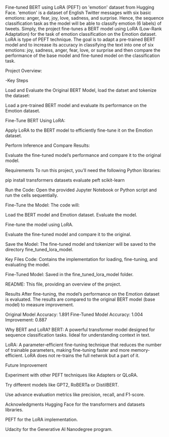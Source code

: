 Fine-tuned BERT using LoRA (PEFT) on 'emotion' dataset from Hugging Face. 'emotion' is a dataset of English Twitter messages with six basic emotions: anger, fear, joy, love, sadness, and surprise.
Hence, the sequence classification task as the model will be able to classify emotion (6 labels) of tweets.
Simply, the project fine-tunes a BERT model using LoRA (Low-Rank Adaptation) for the task of emotion classification on the Emotion dataset. 
LoRA is type of PEFT technique. 
The goal is to adapt a pre-trained BERT model and to increase its accuracy in classifying the text into one of six emotions: joy, sadness, anger, fear, love, or surprise and then compare the performance of the base model and fine-tuned model on the classification task.

Project Overview:

-Key Steps

Load and Evaluate the Original BERT Model, load the datset and tokenize the dataset:

Load a pre-trained BERT model and evaluate its performance on the Emotion dataset.

Fine-Tune BERT Using LoRA:

Apply LoRA to the BERT model to efficiently fine-tune it on the Emotion dataset.

Perform Inference and Compare Results:

Evaluate the fine-tuned model’s performance and compare it to the original model.

Requirements
To run this project, you’ll need the following Python libraries:

pip install transformers datasets evaluate peft scikit-learn

Run the Code:
Open the provided Jupyter Notebook or Python script and run the cells sequentially.

Fine-Tune the Model:
The code will:

Load the BERT model and Emotion dataset. Evaluate the model.

Fine-tune the model using LoRA.

Evaluate the fine-tuned model and compare it to the original.

Save the Model:
The fine-tuned model and tokenizer will be saved to the directory fine_tuned_lora_model.

Key Files
Code: Contains the implementation for loading, fine-tuning, and evaluating the model.

Fine-Tuned Model: Saved in the fine_tuned_lora_model folder.

README: This file, providing an overview of the project.



Results
After fine-tuning, the model’s performance on the Emotion dataset is evaluated. The results are compared to the original BERT model (base model) to measure improvement.


Original Model Accuracy: 1.891 
Fine-Tuned Model Accuracy: 1.004
Improvement: 0.887



Why BERT and LoRA?
BERT: A powerful transformer model designed for sequence classification tasks. Iideal for understanding context in text.

LoRA: A parameter-efficient fine-tuning technique that reduces the number of trainable parameters, making fine-tuning faster and more memory-efficient. LoRA does not re-trains the full netwrok but a part of it.


Future Improvement

Experiment with other PEFT techniques like Adapters or QLoRA.

Try different models like GPT2, RoBERTa or DistilBERT.

Use advance evaluation metrics like precision, recall, and F1-score.


Acknowledgments
Hugging Face for the transformers and datasets libraries.

PEFT for the LoRA implementation.

Udacity for the Generative AI Nanodegree program.



